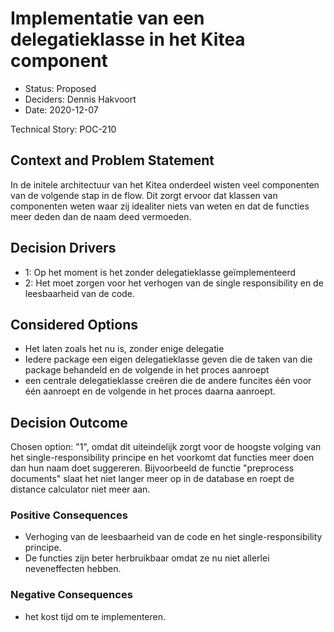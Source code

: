 # Implementatie van een delegatieklasse in het Kitea component

* Status: Proposed <!-- optional -->
* Deciders: Dennis Hakvoort <!-- optional -->
* Date: 2020-12-07 <!-- optional -->

Technical Story: POC-210 <!-- optional -->

## Context and Problem Statement

In de initele architectuur van het Kitea onderdeel wisten veel componenten van de volgende stap in de flow. Dit zorgt ervoor dat klassen van componenten weten waar zij idealiter niets van weten en dat de functies meer deden dan de naam deed vermoeden.

## Decision Drivers <!-- optional -->

* 1: Op het moment is het zonder delegatieklasse geïmplementeerd
* 2: Het moet zorgen voor het verhogen van de single responsibility en de leesbaarheid van de code.

## Considered Options

* Het laten zoals het nu is, zonder enige delegatie
* Iedere package een eigen delegatieklasse geven die de taken van die package behandeld en de volgende in het proces aanroept
* een centrale delegatieklasse creëren die de andere funcites één voor één aanroept en de volgende in het proces daarna aanroept.

## Decision Outcome

Chosen option: "1", omdat dit uiteindelijk zorgt voor de hoogste volging van het single-responsibility principe en het voorkomt dat functies meer doen dan hun naam doet suggereren. Bijvoorbeeld de functie "preprocess documents" slaat het niet langer meer op in de database en roept de distance calculator niet meer aan.

### Positive Consequences <!-- optional -->

* Verhoging van de leesbaarheid van de code en het single-responsibility principe.
* De functies zijn beter herbruikbaar omdat ze nu niet allerlei neveneffecten hebben.

### Negative Consequences <!-- optional -->

* het kost tijd om te implementeren.


